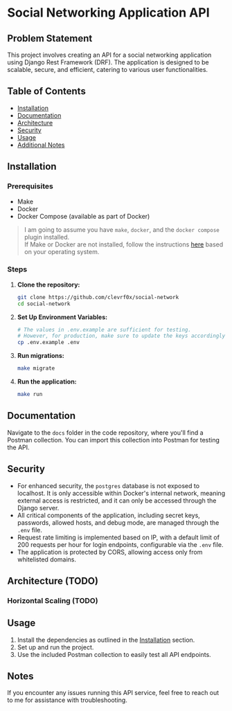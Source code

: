 # Social Networking Application API

## Problem Statement

This project involves creating an API for a social networking application using Django Rest Framework (DRF). The application is designed to be scalable, secure, and efficient, catering to various user functionalities.

## Table of Contents

- [Installation](#installation)
- [Documentation](#documentation)
- [Architecture](#architecture)
- [Security](#security)
- [Usage](#usage)
- [Additional Notes](#notes)

## Installation

### Prerequisites

- Make
- Docker
- Docker Compose (available as part of Docker)

> I am going to assume you have `make`, `docker`, and the `docker compose` plugin installed.  
> If Make or Docker are not installed, follow the instructions [here](INSTALLATION.md) based on your operating system.

### Steps

1. **Clone the repository:**

   ```bash
   git clone https://github.com/clevrf0x/social-network
   cd social-network
   ```

2. **Set Up Environment Variables:**

   ```bash
   # The values in .env.example are sufficient for testing. 
   # However, for production, make sure to update the keys accordingly.
   cp .env.example .env
   ```

3. **Run migrations:**

   ```bash
   make migrate
   ```

4. **Run the application:**

   ```bash
   make run
   ```

## Documentation

Navigate to the `docs` folder in the code repository, where you'll find a Postman collection. You can import this collection into Postman for testing the API.


## Security

- For enhanced security, the `postgres` database is not exposed to localhost. It is only accessible within Docker's internal network, meaning external access is restricted, and it can only be accessed through the Django server.
- All critical components of the application, including secret keys, passwords, allowed hosts, and debug mode, are managed through the `.env` file.
- Request rate limiting is implemented based on IP, with a default limit of 200 requests per hour for login endpoints, configurable via the `.env` file.
- The application is protected by CORS, allowing access only from whitelisted domains.

## Architecture (TODO)

### Horizontal Scaling (TODO)


## Usage

1. Install the dependencies as outlined in the [Installation](#installation) section.
2. Set up and run the project.
3. Use the included Postman collection to easily test all API endpoints.

## Notes

If you encounter any issues running this API service, feel free to reach out to me for assistance with troubleshooting.
